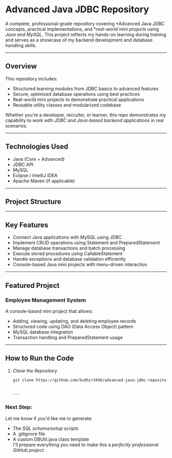 # Advanced Java JDBC Repository

A complete, professional-grade repository covering *Advanced Java JDBC concepts, practical implementations, and **real-world mini projects* using *Java and MySQL*. This project reflects my hands-on learning during training and serves as a showcase of my backend development and database handling skills.

---

## Overview

This repository includes:

- Structured learning modules from JDBC basics to advanced features
- Secure, optimized database operations using best practices
- Real-world mini projects to demonstrate practical applications
- Reusable utility classes and modularized codebase

Whether you're a developer, recruiter, or learner, this repo demonstrates my capability to work with *JDBC and Java-based backend applications* in real scenarios.

---

## Technologies Used

- Java (Core + Advanced)
- JDBC API
- MySQL
- Eclipse / IntelliJ IDEA
- Apache Maven (if applicable)

---

## Project Structure

---

## Key Features

- Connect Java applications with MySQL using JDBC
- Implement CRUD operations using Statement and PreparedStatement
- Manage database transactions and batch processing
- Execute stored procedures using CallableStatement
- Handle exceptions and database validation efficiently
- Console-based Java mini projects with menu-driven interaction

---

## Featured Project

### Employee Management System

A console-based mini project that allows:

- Adding, viewing, updating, and deleting employee records
- Structured code using DAO (Data Access Object) pattern
- MySQL database integration
- Transaction handling and PreparedStatement usage

---

## How to Run the Code

1. *Clone the Repository*  
   ```bash
   git clone https://github.com/Sudhir3456/advanced-java-jdbc-repository.git

 
   ---

### Next Step:
Let me know if you'd like me to generate:
- The *SQL schema/setup scripts*
- A .gitignore file
- A custom DBUtil.java class template  
I'll prepare everything you need to make this a *perfectly professional GitHub project.*
